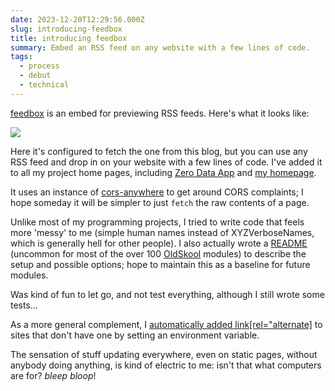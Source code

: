 ```yaml
---
date: 2023-12-20T12:29:56.000Z
slug: introducing-feedbox
title: introducing feedbox
summary: Embed an RSS feed on any website with a few lines of code.
tags:
  - process
  - debut
  - technical
---
```

[feedbox](https://github.com/rosano/feedbox) is an embed for previewing RSS feeds. Here's what it looks like:

![](2023.12.20-08h56.jpg)

Here it's configured to fetch the one from this blog, but you can use any RSS feed and drop in on your website with a few lines of code. I've added it to all my project home pages, including [Zero Data App](https://0data.app) and [my homepage](https://rosano.ca).

It uses an instance of [cors-anywhere](https://github.com/Rob--W/cors-anywhere) to get around CORS complaints; I hope someday it will be simpler to just `fetch` the raw contents of a page.

Unlike most of my programming projects, I tried to write code that feels more 'messy' to me (simple human names instead of XYZVerboseNames, which is generally hell for other people). I also actually wrote a [README](https://github.com/rosano/feedbox/blob/master/README.md) (uncommon for most of the over 100 [OldSkool](https://github.com/olsk) modules) to describe the setup and possible options; hope to maintain this as a baseline for future modules.

Was kind of fun to let go, and not test everything, although I still wrote some tests…

As a more general complement, I [automatically added link\[rel="alternate\]](https://github.com/olsk/OLSKExpress/commit/4eabc72df40cb0c822c27ba86ac45300e48a13c7#) to sites that don't have one by setting an environment variable.

The sensation of stuff updating everywhere, even on static pages, without anybody doing anything, is kind of electric to me: isn't that what computers are for? _bleep bloop_!
